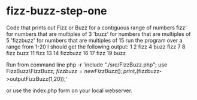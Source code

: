 # fizz-buzz-step-one
Code that prints out Fizz or Buzz for a contiguous range of numbers
fizz' for numbers that are multiples of 3
'buzz' for numbers that are multiples of 5
'fizzbuzz' for numbers that are multiples of 15
run the program over a range from 1-20 I should get the following output:
1 2 fizz 4 buzz fizz 7 8 fizz buzz 11 fizz 13 14 fizzbuzz 16 17 fizz 19 buzz

Run from command line php -r 'include "./src/FizzBuzz.php"; use FizzBuzz\FizzBuzz; $fizzbuzz=new FizzBuzz(); print_r($fizzbuzz->outputFizzBuzz(1,20));'

or use the index.php form on your local webserver.
